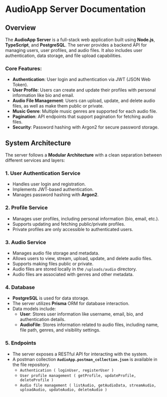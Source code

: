 # AudioApp Server Documentation

## Overview

The **AudioApp Server** is a full-stack web application built using **Node.js**, **TypeScript**, and **PostgreSQL**. The server provides a backend API for managing users, user profiles, and audio files. It also includes user authentication, data storage, and file upload capabilities.

### Core Features:

- **Authentication**: User login and authentication via JWT (JSON Web Token).
- **User Profile**: Users can create and update their profiles with personal information like bio and email.
- **Audio File Management**: Users can upload, update, and delete audio files, as well as make them public or private.
- **Music Genre**: Multiple music genres are supported for each audio file.
- **Pagination**: API endpoints that support pagination for fetching audio files.
- **Security**: Password hashing with Argon2 for secure password storage.

## System Architecture

The server follows a **Modular Architecture** with a clean separation between different services and layers:

### 1. **User Authentication Service**

- Handles user login and registration.
- Implements JWT-based authentication.
- Manages password hashing with **Argon2**.

### 2. **Profile Service**

- Manages user profiles, including personal information (bio, email, etc.).
- Supports updating and fetching public/private profiles.
- Private profiles are only accessible to authenticated users.

### 3. **Audio Service**

- Manages audio file storage and metadata.
- Allows users to view, stream, upload, update, and delete audio files.
- Supports making files public or private.
- Audio files are stored locally in the `/uploads/audio` directory.
- Audio files are associated with genres and other metadata.

### 4. **Database**

- **PostgreSQL** is used for data storage.
- The server utilizes **Prisma** ORM for database interaction.
- Data models include:
  - **User**: Stores user information like username, email, bio, and authentication details.
  - **AudioFile**: Stores information related to audio files, including name, file path, genres, and visibility settings.

### 5. **Endpoints**

- The server exposes a RESTful API for interacting with the system.
- A postman collection **`AudioApp.postman_collection.json`** is available in the file repository.
  - `Authentication ( loginUser, registerUser )`
  - `User profile management ( getProfile, updateProfile, deleteProfile )`
  - `Audio file management ( listAudio, getAudioData, streamAudio, uploadAudio, updateAudio, deleteAudio )`
